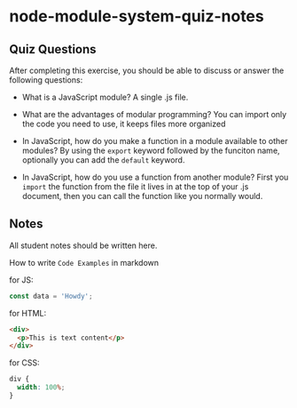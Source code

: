 # node-module-system-quiz-notes

## Quiz Questions

After completing this exercise, you should be able to discuss or answer the following questions:

- What is a JavaScript module?
  A single .js file.

- What are the advantages of modular programming?
  You can import only the code you need to use, it keeps files more organized

- In JavaScript, how do you make a function in a module available to other modules?
  By using the `export` keyword followed by the funciton name, optionally you can add the `default` keyword.

- In JavaScript, how do you use a function from another module?
  First you `import` the function from the file it lives in at the top of your .js document, then you can call the function like you normally would.

## Notes

All student notes should be written here.

How to write `Code Examples` in markdown

for JS:

```javascript
const data = 'Howdy';
```

for HTML:

```html
<div>
  <p>This is text content</p>
</div>
```

for CSS:

```css
div {
  width: 100%;
}
```

